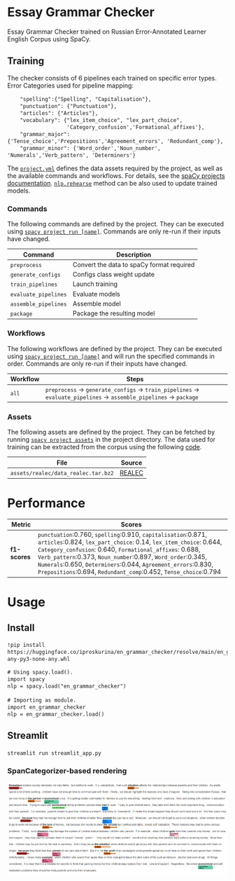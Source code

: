 <!-- SPACY PROJECT: AUTO-GENERATED DOCS START (do not remove) -->

# Essay Grammar Checker

Essay Grammar Checker trained on Russian Error-Annotated Learner English Corpus using SpaCy.

## Training 
The checker consists of 6 pipelines each trained on specific error types.
Error Categories used for pipeline mapping:  

```
    "spelling":{"Spelling", "Capitalisation"},  
    "punctuation": {"Punctuation"},
    "articles": {"Articles"},  
    "vocabulary": {"lex_item_choice", "lex_part_choice",
                   'Category_confusion','Formational_affixes'},
    "grammar_major": {'Tense_choice','Prepositions','Agreement_errors', 'Redundant_comp'},
    "grammar_minor": {'Word_order','Noun_number', 'Numerals','Verb_pattern', 'Determiners'}
``` 
The [`project.yml`](grammar_checker/project.yml) defines the data assets required by the
project, as well as the available commands and workflows. For details, see the
[spaCy projects documentation](https://spacy.io/usage/projects).
[`nlp.rehearse`](https://spacy.io/api/pipe/#rehearse) method can be also used to update trained models.


### Commands

The following commands are defined by the project. They
can be executed using [`spacy project run [name]`](https://spacy.io/api/cli#project-run).
Commands are only re-run if their inputs have changed.

| Command | Description |
| --- | --- |
| `preprocess` | Convert the data to spaCy format required |
| `generate_configs` | Configs class weight update |
| `train_pipelines` | Launch training |
| `evaluate_pipelines` | Evaluate models |
| `assemble_pipelines` | Assemble model |
| `package` | Package the resulting model |

### Workflows

The following workflows are defined by the project. They
can be executed using [`spacy project run [name]`](https://spacy.io/api/cli#project-run)
and will run the specified commands in order. Commands are only re-run if their
inputs have changed.

| Workflow | Steps |
| --- | --- |
| `all` | `preprocess` &rarr; `generate_configs` &rarr; `train_pipelines` &rarr; `evaluate_pipelines` &rarr; `assemble_pipelines` &rarr; `package` |

### Assets

The following assets are defined by the project. They can
be fetched by running [`spacy project assets`](https://spacy.io/api/cli#project-assets)
in the project directory.
The data used for training can be extracted from the corpus using the following [code](https://github.com/upunaprosk/corpora-manipulation).

| File | Source | 
| --- | --- | 
| `assets/realec/data_realec.tar.bz2` | [REALEC](https://realec.org) |

# Performance


| Metric | Scores | 
| --- | --- | 
| **f1-scores** | `punctuation`:0.760, `spelling`:0.910, `capitalisation`:0.871, `articles`:0.824, `lex_part_choice`: 0.14, `lex_item_choice`: 0.644, `Category_confusion`: 0.640, `Formational_affixes`: 0.688, `Verb_pattern`:0.373, `Noun_number`:0.897, `Word_order`:0.345, `Numerals`:0.650, `Determiners`:0.044, `Agreement_errors`:0.830, `Prepositions`:0.694, `Redundant_comp`:0.452, `Tense_choice`:0.794  |

# Usage
## Install

```
!pip install https://huggingface.co/iproskurina/en_grammar_checker/resolve/main/en_grammar_checker-any-py3-none-any.whl
```
```
# Using spacy.load().
import spacy
nlp = spacy.load("en_grammar_checker")

# Importing as module.
import en_grammar_checker
nlp = en_grammar_checker.load()
```

## Streamlit
`
streamlit run streamlit_app.py
`

### SpanCategorizer-based rendering
![span_cat](./images/span_cat.png)


<!-- SPACY PROJECT: AUTO-GENERATED DOCS END (do not remove) -->
